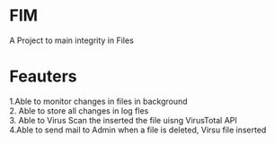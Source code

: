# FIM
A Project to main integrity in Files 
# Feauters
1.Able to monitor changes in files in background <br>
2. Able to store all changes in log fles <br>
3. Able to Virus  Scan the inserted the file uisng VirusTotal API <br>
4.Able to send mail to Admin when a file is deleted, Virsu file inserted <br>
